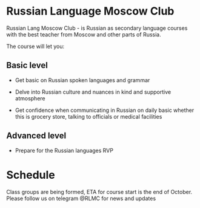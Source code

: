 # Russian Language Moscow Club

Russian Lang Moscow Club - is Russian as secondary language courses with
the best teacher from Moscow and other parts of Russia.

The course will let you:

## Basic level

- Get basic on Russian spoken languages and grammar

- Delve into Russian culture and nuances in kind and supportive atmosphere

- Get confidence when communicating in Russian on daily basic
whether this is grocery store, talking to officials or medical facilities

## Advanced level

- Prepare for the Russian languages RVP


# Schedule

Class groups are being formed, ETA for course start is the end of October.
Please follow us on telegram @RLMC for news and updates 

